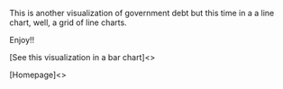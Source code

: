 This is another visualization of government debt but this time in a a line chart, well, a grid of line charts.

Enjoy!!

<div class="flourish-embed flourish-chart" data-src="visualisation/5294865"><script src="https://public.flourish.studio/resources/embed.js"></script></div>


[See this visualization in a bar chart]<>

[Homepage]<>

